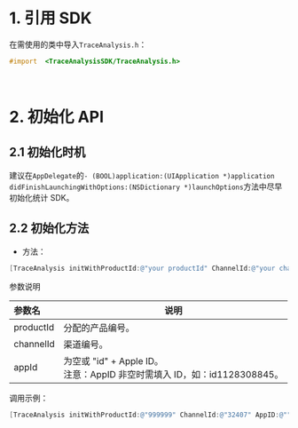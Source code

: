 
# 1. 引用 SDK

在需使用的类中导入`TraceAnalysis.h`：

```objective-c
#import  <TraceAnalysisSDK/TraceAnalysis.h>
```
&ensp;
# 2. 初始化 API
## 2.1 初始化时机

建议在`AppDelegate`的`- (BOOL)application:(UIApplication *)application didFinishLaunchingWithOptions:(NSDictionary *)launchOptions`方法中尽早初始化统计 SDK。



## 2.2 初始化方法

- 方法：
```objective-c
[TraceAnalysis initWithProductId:@"your productId" ChannelId:@"your channelId" AppID:@"your app id"];
```

参数说明

|参数名|说明|
|:----  |-----   |
|productId |分配的产品编号。   |
|channelId | 渠道编号。  |
|appId | 为空或 "id" + Apple ID。<br>注意：AppID 非空时需填入 ID，如：id1128308845。</br>  |


调用示例：
```objective-c
[TraceAnalysis initWithProductId:@"999999" ChannelId:@"32407" AppID:@""];
```
